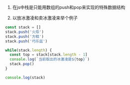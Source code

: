 1. 在js中栈是只能用数组的push和pop来实现的特殊数据结构

2. 以放冰激凌和卖冰激凌来举个例子

```javascript
const stack = []
stack.push('火炬')
stack.push('方糕')
stack.push('巧乐兹')

while(stack.length) {
  const top = stack[stack.length - 1]
  console.log(`当前取出的冰激凌是${top}`)
  stack.pop()
}

console.log(stack)
```